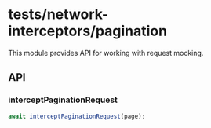 # tests/network-interceptors/pagination

This module provides API for working with request mocking.

## API

### interceptPaginationRequest

```typescript
await interceptPaginationRequest(page);
```
